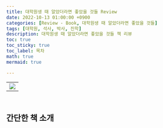 ```yaml
---
title: 대학원생 때 알았더라면 좋았을 것들 Review
date: 2022-10-13 01:00:00 +0900
categories: [Review - Book, 대학원생 때 알았더라면 좋았을 것들]
tags: [대학원, 석사, 박사, 진학]
description: 대학원생 때 알았더라면 좋았을 것들 책 리뷰
toc: true
toc_sticky: true
toc_label: 목차
math: true
mermaid: true

---
```


<table align="center" width="100" height="50">
    <tr>
        <td align="center"><img src="http://image.yes24.com/goods/72231788/XL"></td>
    </tr>
</table>

## 간단한 책 소개
